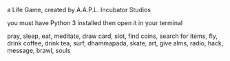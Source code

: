 a Life Game, created by A.A.P.L. 
Incubator Studios

you must have Python 3 installed then open it in your terminal


pray, sleep, eat, meditate, draw card, slot, find coins, search for items, fly, drink coffee, drink tea, surf, dhammapada, skate, art, give alms, radio, hack, message, brawl, souls
